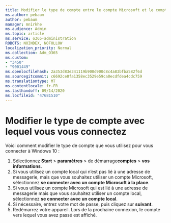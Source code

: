 ```yaml
---
title: Modifier le type de compte entre le compte Microsoft et le compte local
ms.author: pebaum
author: pebaum
manager: mnirkhe
ms.audience: Admin
ms.topic: article
ms.service: o365-administration
ROBOTS: NOINDEX, NOFOLLOW
localization_priority: Normal
ms.collection: Adm_O365
ms.custom:
- "3450"
- "9001449"
ms.openlocfilehash: 2a353d83e341119b900d900c8c4a83bfba582f6d
ms.sourcegitcommit: c6692ce0fa1358ec3529e59ca0ecdfdea4cdc759
ms.translationtype: MT
ms.contentlocale: fr-FR
ms.lasthandoff: 09/14/2020
ms.locfileid: "47681510"
---
```

# <a name="change-the-account-type-that-you-sign-in-with"></a>Modifier le type de compte avec lequel vous vous connectez

Voici comment modifier le type de compte que vous utilisez pour vous connecter à Windows 10 :

1. Sélectionnez **Start**  >  **paramètres**  >  de démarrage**comptes**  >  **vos informations**.
2. Si vous utilisez un compte local qui n’est pas lié à une adresse de messagerie, mais que vous souhaitez utiliser un compte Microsoft, sélectionnez **se connecter avec un compte Microsoft à la place**.
3. Si vous utilisez un compte Microsoft qui est lié à une adresse de messagerie mais que vous souhaitez utiliser un compte local, sélectionnez **se connecter avec un compte local**.
4. Si nécessaire, entrez votre mot de passe, puis cliquez sur **suivant**.
5. Redémarrez votre appareil. Lors de la prochaine connexion, le compte vers lequel vous avez passé est affiché.
